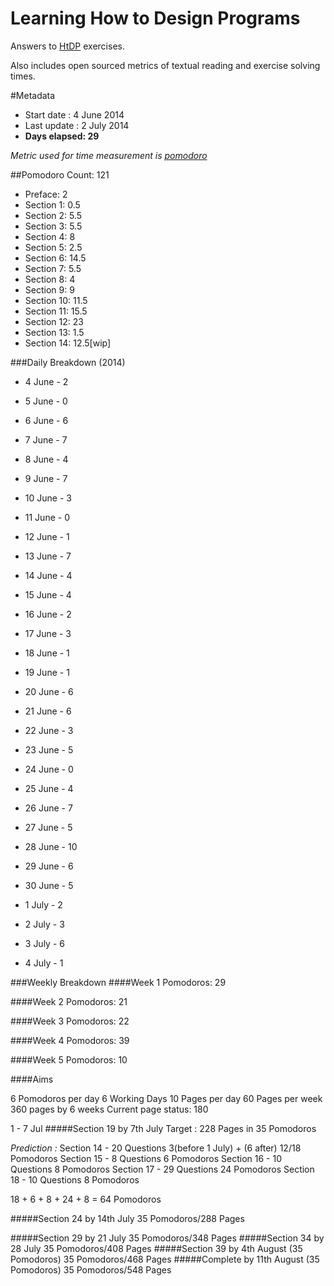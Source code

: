 Learning How to Design Programs
===============================

Answers to [HtDP](http://htdp.org/2003-09-26/Book/curriculum-Z-H-1.html)
exercises.

Also includes open sourced metrics of textual reading and exercise solving times.


#Metadata
- Start date : 4 June 2014
- Last update : 2 July 2014
- **Days elapsed: 29**

_Metric used for time measurement is [pomodoro](http://pomodorotechnique.com)_

##Pomodoro Count: 121

- Preface: 2
- Section 1: 0.5
- Section 2: 5.5
- Section 3: 5.5
- Section 4: 8
- Section 5: 2.5
- Section 6: 14.5
- Section 7: 5.5
- Section 8: 4
- Section 9: 9
- Section 10: 11.5
- Section 11: 15.5
- Section 12: 23
- Section 13: 1.5
- Section 14: 12.5[wip]

###Daily Breakdown (2014)
- 4 June - 2
- 5 June - 0
- 6 June - 6
- 7 June - 7
- 8 June - 4
- 9 June - 7
- 10 June - 3

- 11 June - 0
- 12 June - 1
- 13 June - 7
- 14 June - 4
- 15 June - 4
- 16 June - 2
- 17 June - 3

- 18 June - 1
- 19 June - 1
- 20 June - 6
- 21 June - 6
- 22 June - 3
- 23 June - 5
- 24 June - 0

- 25 June - 4
- 26 June - 7
- 27 June - 5
- 28 June - 10
- 29 June - 6
- 30 June - 5
- 1 July - 2

- 2 July - 3
- 3 July - 6
- 4 July - 1

###Weekly Breakdown
####Week 1
Pomodoros: 29

####Week 2
Pomodoros: 21

####Week 3
Pomodoros: 22

####Week 4
Pomodoros: 39

####Week 5
Pomodoros: 10

####Aims

6 Pomodoros per day
6 Working Days
10 Pages per day
60 Pages per week
360 pages by 6 weeks
Current page status: 180

1 - 7 Jul
#####Section 19 by 7th July
Target : 228 Pages in 35 Pomodoros

*Prediction :*
Section 14 - 20 Questions
3(before 1 July) + (6 after)
12/18 Pomodoros
Section 15 - 8 Questions
6 Pomodoros
Section 16 - 10 Questions
8 Pomodoros
Section 17 - 29 Questions
24 Pomodoros
Section 18 - 10 Questions
8 Pomodoros

18 + 6 + 8 + 24 + 8 = 64 Pomodoros

#####Section 24 by 14th July
35 Pomodoros/288 Pages

#####Section 29 by 21 July
35 Pomodoros/348 Pages
#####Section 34 by 28 July
35 Pomodoros/408 Pages
#####Section 39 by 4th August (35 Pomodoros)
35 Pomodoros/468 Pages
#####Complete by 11th August (35 Pomodoros)
35 Pomodoros/548 Pages
